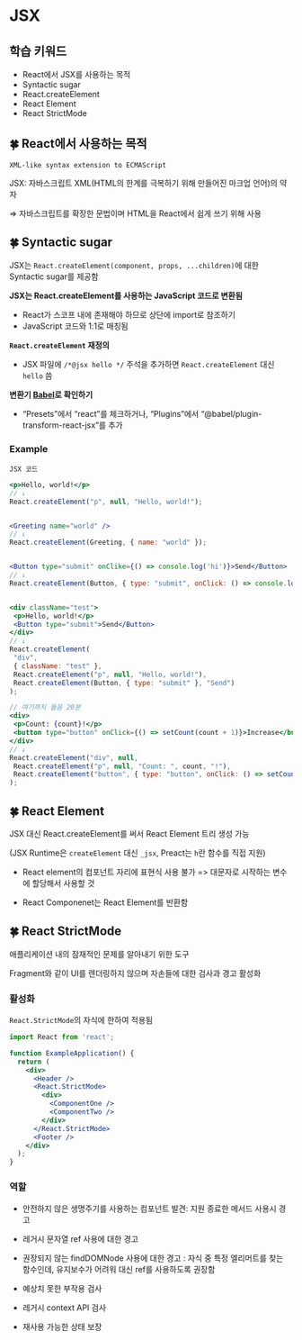 # JSX

## 학습 키워드

- React에서 JSX를 사용하는 목적
- Syntactic sugar
- React.createElement
- React Element
- React StrictMode

## 🍀 React에서 사용하는 목적

`XML-like syntax extension to ECMAScript`

JSX: 자바스크립트 XML(HTML의 한계를 극복하기 위해 만들어진 마크업 언어)의 약자

⇒ 자바스크립트를 확장한 문법이며 HTML을 React에서 쉽게 쓰기 위해 사용

## 🍀 Syntactic sugar

JSX는 `React.createElement(component, props, ...children)`에 대한 Syntactic sugar를 제공함

**JSX는 React.createElement를 사용하는 JavaScript 코드로 변환됨**

- React가 스코프 내에 존재해야 하므로 상단에 import로 참조하기
- JavaScript 코드와 1:1로 매칭됨

**`React.createElement` 재정의**

- JSX 파일에 `/*@jsx hello */` 주석을 추가하면 `React.createElement` 대신 `hello` 씀

**변환기 [Babel](https://babeljs.io/repl)로 확인하기**

- “Presets”에서 “react”를 체크하거나, “Plugins”에서 “@babel/plugin-transform-react-jsx”를 추가

### Example

`JSX 코드`

```jsx
<p>Hello, world!</p>
// ↓
React.createElement("p", null, "Hello, world!");


<Greeting name="world" />
// ↓
React.createElement(Greeting, { name: "world" });


<Button type="submit" onClike={() => console.log('hi')}>Send</Button>
// ↓
React.createElement(Button, { type: "submit", onClick: () => console.log('hi') }, "Send");


<div className="test">
 <p>Hello, world!</p>
 <Button type="submit">Send</Button>
</div>
// ↓
React.createElement(
 "div",
 { className: "test" },
 React.createElement("p", null, "Hello, world!"),
 React.createElement(Button, { type: "submit" }, "Send")
);

// 여기까지 들음 20분
<div>
 <p>Count: {count}!</p>
 <button type="button" onClick={() => setCount(count + 1)}>Increase</button>
</div>
// ↓
React.createElement("div", null,
 React.createElement("p", null, "Count: ", count, "!"),
 React.createElement("button", { type: "button", onClick: () => setCount(count + 1) }, "Increase")
);
```

## 🍀 React Element

JSX 대신 React.createElement를 써서 React Element 트리 생성 가능

(JSX Runtime은 `createElement` 대신 `_jsx`, Preact는 `h`란 함수를 직접 지원)

- React element의 컴포넌트 자리에 표현식 사용 불가 => 대문자로 시작하는 변수에 할당해서 사용할 것

- React Componenet는 React Element를 반환함

## 🍀 React StrictMode

애플리케이션 내의 잠재적인 문제를 알아내기 위한 도구

Fragment와 같이 UI를 렌더링하지 않으며 자손들에 대한 검사과 경고 활성화

### 활성화

`React.StrictMode`의 자식에 한하여 적용됨

```jsx
import React from 'react';

function ExampleApplication() {
  return (
    <div>
      <Header />
      <React.StrictMode>
        <div>
          <ComponentOne />
          <ComponentTwo />
        </div>
      </React.StrictMode>
      <Footer />
    </div>
  );
}
```

### 역할

- 안전하지 않은 생명주기를 사용하는 컴포넌트 발견: 지원 종료한 메서드 사용시 경고

- 레거시 문자열 ref 사용에 대한 경고
- 권장되지 않는 findDOMNode 사용에 대한 경고 : 자식 중 특정 엘리머트를 찾는 함수인데, 유지보수가 어려워 대신 ref를 사용하도록 권장함
- 예상치 못한 부작용 검사
- 레거시 context API 검사
- 재사용 가능한 상태 보장

